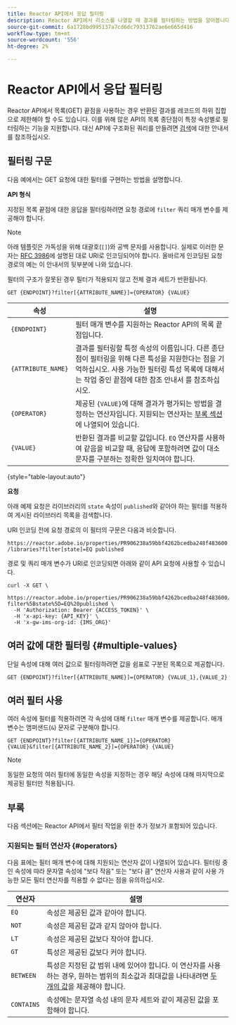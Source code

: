 ```yaml
---
title: Reactor API에서 응답 필터링
description: Reactor API에서 리소스를 나열할 때 결과를 필터링하는 방법을 알아봅니다.
source-git-commit: 6a1728bd995137a7cd6dc79313762ae6e665d416
workflow-type: tm+mt
source-wordcount: '556'
ht-degree: 2%

---
```


# Reactor API에서 응답 필터링

Reactor API에서 목록(GET) 끝점을 사용하는 경우 반환된 결과를 레코드의 하위 집합으로 제한해야 할 수도 있습니다. 이를 위해 많은 API의 목록 종단점이 특정 속성별로 필터링하는 기능을 지원합니다. 대신 API에 구조화된 쿼리를 만들려면 [검색](./search.md)에 대한 안내서를 참조하십시오.

## 필터링 구문

다음 예에서는 GET 요청에 대한 필터를 구현하는 방법을 설명합니다.

**API 형식**

지정된 목록 끝점에 대한 응답을 필터링하려면 요청 경로에 `filter` 쿼리 매개 변수를 제공해야 합니다.

>[!NOTE]
>
>아래 템플릿은 가독성을 위해 대괄호(`[]`)와 공백 문자를 사용합니다. 실제로 이러한 문자는 [RFC 3986](https://tools.ietf.org/html/rfc3986)에 설명된 대로 URI로 인코딩되어야 합니다. 올바르게 인코딩된 요청 경로의 예는 이 안내서의 뒷부분에 나와 있습니다.
>
>필터의 구조가 잘못된 경우 필터가 적용되지 않고 전체 결과 세트가 반환됩니다.

```http
GET {ENDPOINT}?filter[{ATTRIBUTE_NAME}]={OPERATOR} {VALUE}
```

| 속성 | 설명 |
| --- | --- |
| `{ENDPOINT}` | 필터 매개 변수를 지원하는 Reactor API의 목록 끝점입니다. |
| `{ATTRIBUTE_NAME}` | 결과를 필터링할 특정 속성의 이름입니다. 다른 종단점이 필터링을 위해 다른 특성을 지원한다는 점을 기억하십시오. 사용 가능한 필터링 특성 목록에 대해서는 작업 중인 끝점에 대한 참조 안내서 를 참조하십시오. |
| `{OPERATOR}` | 제공된 `{VALUE}`에 대해 결과가 평가되는 방법을 결정하는 연산자입니다. 지원되는 연산자는 [부록 섹션](#supported-operators)에 나열되어 있습니다. |
| `{VALUE}` | 반환된 결과를 비교할 값입니다. `EQ` 연산자를 사용하여 같음을 비교할 때, 응답에 포함하려면 값이 대소문자를 구분하는 정확한 일치여야 합니다. |

{style=&quot;table-layout:auto&quot;}

**요청**

아래 예제 요청은 라이브러리의 `state` 속성이 `published`와 같아야 하는 필터를 적용하여 게시된 라이브러리 목록을 검색합니다.

URI 인코딩 전에 요청 경로의 이 필터의 구문은 다음과 비슷합니다.

`https://reactor.adobe.io/properties/PR906238a59bbf4262bcedba248f483600/libraries?filter[state]=EQ published`

경로 및 쿼리 매개 변수가 URI로 인코딩되면 아래와 같이 API 요청에 사용할 수 있습니다.

```shell
curl -X GET \
  https://reactor.adobe.io/properties/PR906238a59bbf4262bcedba248f483600/libraries?filter%5Bstate%5D=EQ%20published \
  -H 'Authorization: Bearer {ACCESS_TOKEN}' \
  -H 'x-api-key: {API_KEY}' \
  -H 'x-gw-ims-org-id: {IMS_ORG}'
```

## 여러 값에 대한 필터링 {#multiple-values}

단일 속성에 대해 여러 값으로 필터링하려면 값을 쉼표로 구분된 목록으로 제공합니다.

```http
GET {ENDPOINT}?filter[{ATTRIBUTE_NAME}]={OPERATOR} {VALUE_1},{VALUE_2}
```

## 여러 필터 사용

여러 속성에 필터를 적용하려면 각 속성에 대해 `filter` 매개 변수를 제공합니다. 매개 변수는 앰퍼샌드(`&`) 문자로 구분해야 합니다.

```http
GET {ENDPOINT}?filter[{ATTRIBUTE_NAME_1}]={OPERATOR} {VALUE}&filter[{ATTRIBUTE_NAME_2}]={OPERATOR} {VALUE}
```

>[!NOTE]
>
>동일한 요청의 여러 필터에 동일한 속성을 지정하는 경우 해당 속성에 대해 마지막으로 제공된 필터만 적용됩니다.

## 부록

다음 섹션에는 Reactor API에서 필터 작업을 위한 추가 정보가 포함되어 있습니다.

### 지원되는 필터 연산자 {#operators}

다음 표에는 필터 매개 변수에 대해 지원되는 연산자 값이 나열되어 있습니다. 필터링 중인 속성에 따라 문자열 속성에 &quot;보다 작음&quot; 또는 &quot;보다 큼&quot; 연산자 사용과 같이 사용 가능한 모든 필터 연산자를 적용할 수 없다는 점을 유의하십시오.

| 연산자 | 설명 |
| --- | --- |
| `EQ` | 속성은 제공된 값과 같아야 합니다. |
| `NOT` | 속성은 제공된 값과 같지 않아야 합니다. |
| `LT` | 속성은 제공된 값보다 작아야 합니다. |
| `GT` | 특성은 제공된 값보다 커야 합니다. |
| `BETWEEN` | 특성은 지정된 값 범위 내에 있어야 합니다. 이 연산자를 사용하는 경우, 원하는 범위의 최소값과 최대값을 나타내려면 [두 개의 값](#multiple-values)을 제공해야 합니다. |
| `CONTAINS` | 속성에는 문자열 속성 내의 문자 세트와 같이 제공된 값을 포함해야 합니다. |
